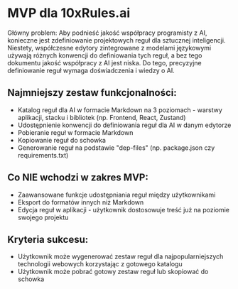 # MVP dla 10xRules.ai

Główny problem: Aby podnieść jakość współpracy programisty z AI, konieczne jest zdefiniowanie projektowych reguł dla sztucznej inteligencji. Niestety, współczesne edytory zintegrowane z modelami językowymi używają różnych konwencji do definiowania tych reguł, a bez tego dokumentu jakość współpracy z AI jest niska. Do tego, precyzyjne definiowanie reguł wymaga doświadczenia i wiedzy o AI.

## Najmniejszy zestaw funkcjonalności:

- Katalog reguł dla AI w formacie Markdown na 3 poziomach - warstwy aplikacji, stacku i bibliotek (np. Frontend, React, Zustand)
- Udostępnienie konwencji do definiowania reguł dla AI w danym edytorze
- Pobieranie reguł w formacie Markdown
- Kopiowanie reguł do schowka
- Generowanie reguł na podstawie "dep-files" (np. package.json czy requirements.txt)

## Co NIE wchodzi w zakres MVP:

- Zaawansowane funkcje udostępniania reguł między użytkownikami
- Eksport do formatów innych niż Markdown
- Edycja reguł w aplikacji - użytkownik dostosowuje treść już na poziomie swojego projektu

## Kryteria sukcesu:

- Użytkownik może wygenerować zestaw reguł dla najpopularniejszych technologii webowych korzystając z gotowego katalogu
- Użytkownik może pobrać gotowy zestaw reguł lub skopiować do schowka
